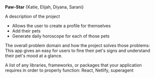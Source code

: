 **Paw-Star**
{Katie, Elijah, Diyana, Sarani}

A description of the project
- Allows the user to create a profile for themselves 
- Add their pets 
- Generate daily horoscope for each of those pets

The overall problem domain and how the project solves those problems:
This app gives an easy for users to fine their pet's signs and understand their pet's mood at a glance. 

A list of any libraries, frameworks, or packages that your application requires in order to properly function:
React, Netlify, superagent 






